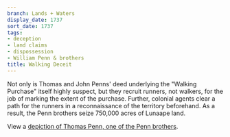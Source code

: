 ```yaml
---
branch: Lands + Waters
display_date: 1737
sort_date: 1737
tags:
- deception
- land claims
- dispossession
- William Penn & brothers 
title: Walking Deceit
---
```


Not only is Thomas and John Penns' deed underlying the "Walking Purchase" itself highly suspect, but they recruit runners, not walkers, for the job of marking the extent of the purchase. Further, colonial agents clear a path for the runners in a reconnaissance of the territory beforehand. As a result, the Penn brothers seize 750,000 acres of Lunaape land.

View a [depiction of Thomas Penn, one of the Penn brothers](https://commons.wikimedia.org/wiki/File:Thomas_Penn_by_Arthur_Devis_(1712-1787).jpg#/media/File:Thomas_Penn_by_Arthur_Devis_(1712-1787).jpg).
